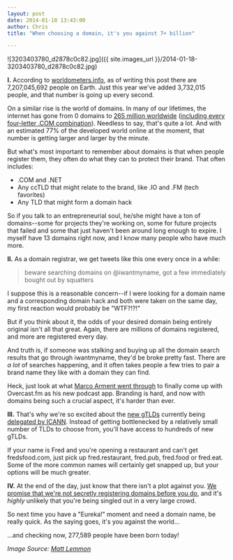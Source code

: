 ```yaml
---
layout: post
date: 2014-01-18 13:43:00
author: Chris
title: "When choosing a domain, it's you against 7+ billion"

---
```


![3203403780_d2878c0c82.jpg]({{ site.images_url }}/2014-01-18-3203403780_d2878c0c82.jpg)

<!-- excerpt -->

**I.** According to [worldometers.info](http://www.worldometers.info/world-population/), as of writing this post there are 7,207,045,692 people on Earth. Just this year we've added 3,732,015 people, and that number is going up every second. 

On a similar rise is the world of domains. In many of our lifetimes, the internet has gone from 0 domains to [265 million worldwide](http://www.verisigninc.com/assets/infographic-dnib-Q32013.pdf) ([including every four-letter .COM combination](http://blog.iwantmyname.com/2013/12/four-letter-coms-are-a-four-letter-wordgone.html)). Needless to say, that's quite a lot. And with an estimated 77% of the developed world online at the moment, that number is getting larger and larger by the minute. 

But what's most important to remember about domains is that when people register them, they often do what they can to protect their brand. That often includes:

+ .COM and .NET
+ Any ccTLD that might relate to the brand, like .IO and .FM (tech favorites)
+ Any TLD that might form a domain hack

So if you talk to an entrepreneurial soul, he/she might have a ton of domains--some for projects they're working on, some for future projects that failed and some that just haven't been around long enough to expire. I myself have 13 domains right now, and I know many people who have much more.

<!-- /excerpt -->

**II.** As a domain registrar, we get tweets like this one every once in a while:

>beware searching domains on @iwantmyname, got a few immediately bought out by squatters

I suppose this is a reasonable concern--if I were looking for a domain name and a corresponding domain hack and both were taken on the same day, my first reaction would probably be "WTF?!?!"

But if you think about it, the odds of your desired domain being entirely original isn't all that great. Again, there are millions of domains registered, and more are registered every day. 

And truth is, if someone was stalking and buying up all the domain search results that go through iwantmyname, they'd be broke pretty fast. There are *a lot* of searches happening, and it often takes people a few tries to pair a brand name they like with a domain they can find. 

Heck, just look at what [Marco Arment went through](http://www.marco.org/2013/09/24/naming-overcast) to finally come up with Overcast.fm as his new podcast app. Branding is hard, and now with domains being such a crucial aspect, it's harder than ever. 

**III.** That's why we're so excited about the [new gTLDs](https://iwantmyname.com/domains/new-gtld-domain-extensions) currently being [delegated by ICANN](http://newgtlds.icann.org/en/program-status/delegated-strings). Instead of getting bottlenecked by a relatively small number of TLDs to choose from, you'll have access to hundreds of new gTLDs. 

If your name is Fred and you're opening a restaurant and can't get fredsfood.com, just pick up fred.restaurant, fred.pub, fred.food or fred.eat. Some of the more common names will certainly get snapped up, but your options will be much greater. 

**IV.** At the end of the day, just know that there isn't a plot against you. [We promise that we're not secretly registering domains before you do](http://blog.iwantmyname.com/2013/05/iwantmyname-does-not-register-domains-you-have-searched-for.html), and it's *highly* unlikely that you're being singled out in a very large crowd.

So next time you have a "Eureka!" moment and need a domain name, be really quick. As the saying goes, it's you against the world...

...and checking now, 277,589 people have been born today! 

*Image Source: [Matt Lemmon](http://www.flickr.com/photos/mplemmon/3203403780/)*
